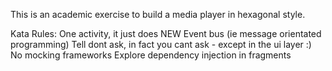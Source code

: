 This is an academic exercise to build a media player in hexagonal style.


Kata Rules:
One activity, it just does NEW
Event bus (ie message orientated programming)
Tell dont ask, in fact you cant ask - except in the ui layer :)
No mocking frameworks
Explore dependency injection in fragments

